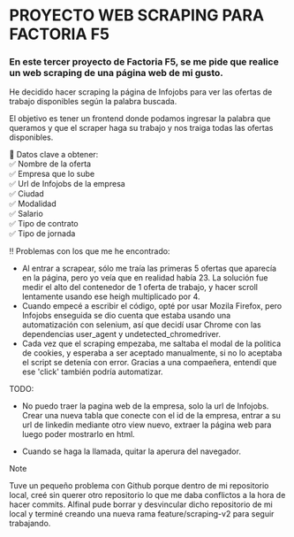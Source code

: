 # PROYECTO WEB SCRAPING PARA FACTORIA F5

### En este tercer proyecto de Factoria F5, se me pide que realice un web scraping de una página web de mi gusto.

He decidido hacer scraping la página de Infojobs para ver las ofertas de trabajo disponibles según la palabra buscada.

El objetivo es tener un frontend donde podamos ingresar la palabra que queramos y que el scraper haga su trabajo y nos traiga todas las ofertas disponibles.

🔹 Datos clave a obtener:<br>
✅ Nombre de la oferta<br>
✅ Empresa que lo sube<br>
✅ Url de Infojobs de la empresa<br>
✅ Ciudad<br>
✅ Modalidad<br>
✅ Salario<br>
✅ Tipo de contrato<br>
✅ Tipo de jornada<br>

‼️ Problemas con los que me he encontrado:
- Al entrar a scrapear, sólo me traía las primeras 5 ofertas que aparecía en la página, pero yo veía que en realidad había 23. La solución fue medir el alto del contenedor de 1 oferta de trabajo, y hacer scroll lentamente usando ese heigh multiplicado por 4.
- Cuando empecé a escribir el código, opté por usar Mozila Firefox, pero Infojobs enseguida se dio cuenta que estaba usando una automatización con selenium, así que decidí usar Chrome con las dependencias user_agent y undetected_chromedriver.
- Cada vez que el scraping empezaba, me saltaba el modal de la politica de cookies, y esperaba a ser aceptado manualmente, si no lo aceptaba el script se detenía con error. Gracias a una compaeñera, entendí que ese 'click' también podría automatizar. 

TODO:
- No puedo traer la pagina web de la empresa, solo la url de Infojobs. Crear una nueva tabla que conecte con el id de la empresa, entrar a su url de linkedin mediante otro view nuevo, extraer la página web para luego poder mostrarlo en html.

- Cuando se haga la llamada, quitar la aperura del navegador.


> [!NOTE]
>
> Tuve un pequeño problema con Github porque dentro de mi repositorio local, creé sin querer otro repositorio lo que me daba conflictos a la hora de hacer commits. Alfinal pude borrar y desvincular dicho repositorio de mi local y terminé creando una nueva rama feature/scraping-v2 para seguir trabajando.
>